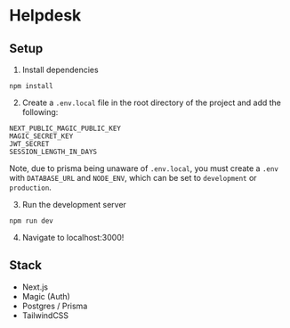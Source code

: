 # Helpdesk

## Setup
1. Install dependencies
```
npm install
```
2. Create a `.env.local` file in the root directory of the project and add the following:
```
NEXT_PUBLIC_MAGIC_PUBLIC_KEY
MAGIC_SECRET_KEY
JWT_SECRET
SESSION_LENGTH_IN_DAYS
```

Note, due to prisma being unaware of `.env.local`, you must create a `.env` with `DATABASE_URL` and `NODE_ENV`, which can be set to `development` or `production`.

3. Run the development server
```
npm run dev
```
4. Navigate to localhost:3000!

## Stack
- Next.js
- Magic (Auth)
- Postgres / Prisma
- TailwindCSS